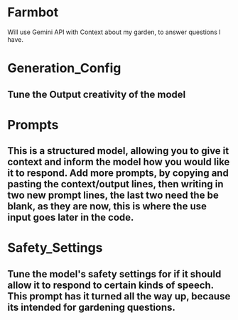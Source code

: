 # Farmbot
Will use Gemini API with Context about my garden, to answer questions I have.

# Generation_Config
## Tune the Output creativity of the model

# Prompts
## This is a structured model, allowing you to give it context and inform the model how you would like it to respond. Add more prompts, by copying and pasting the context/output lines, then writing in two new prompt lines, the last two need the be blank, as they are now, this is where the use input goes later in the code.

# Safety_Settings
## Tune the model's safety settings for if it should allow it to respond to certain kinds of speech. This prompt has it turned all the way up, because its intended for gardening questions. 
